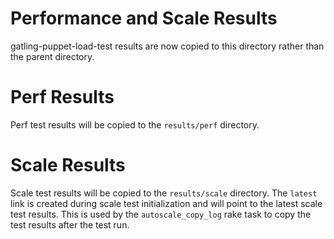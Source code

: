 # Performance and Scale Results
gatling-puppet-load-test results are now copied to this directory rather than the parent directory.

# Perf Results
Perf test results will be copied to the `results/perf` directory.

# Scale Results
Scale test results will be copied to the `results/scale` directory.
The `latest` link is created during scale test initialization and will point to the latest scale test results.
This is used by the `autoscale_copy_log` rake task to copy the test results after the test run.
